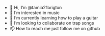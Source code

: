 - 👋 Hi, I’m @tamia21brigton
- 👀 I’m interested in music
- 🌱 I’m currently learning how to play a guitar
- 💞️ I’m looking to collaborate on trap songs
- 📫 How to reach me just follow me on github 

<!---
tamia21brigton/tamia21brigton is a ✨ special ✨ repository because its `README.md` (this file) appears on your GitHub profile.
You can click the Preview link to take a look at your changes.
--->
